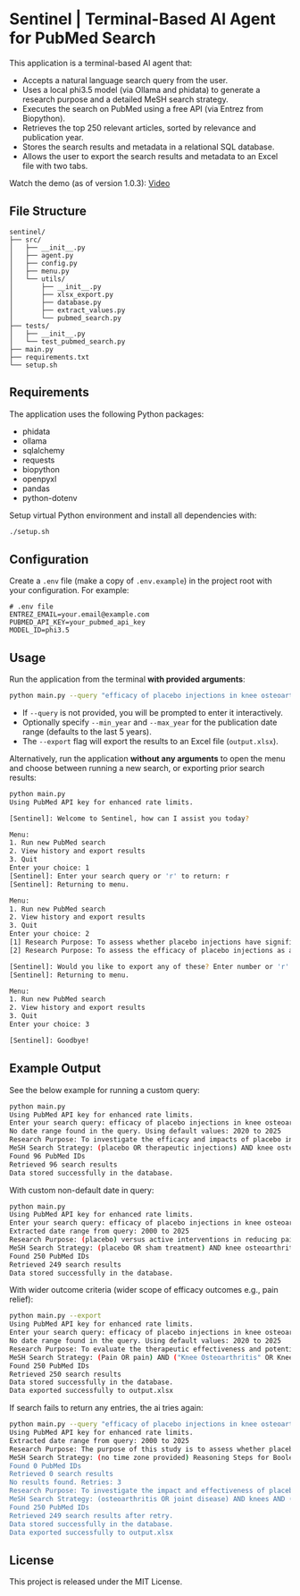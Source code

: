 # Sentinel | Terminal-Based AI Agent for PubMed Search

This application is a terminal-based AI agent that:

- Accepts a natural language search query from the user.
- Uses a local phi3.5 model (via Ollama and phidata) to generate a research purpose and a detailed MeSH search strategy.
- Executes the search on PubMed using a free API (via Entrez from Biopython).
- Retrieves the top 250 relevant articles, sorted by relevance and publication year.
- Stores the search results and metadata in a relational SQL database.
- Allows the user to export the search results and metadata to an Excel file with two tabs.

Watch the demo (as of version 1.0.3): [Video](https://youtu.be/MO7oLftEFaY?si=zbub_zpP1GBzms8R)

## File Structure

```plaintext
sentinel/
├── src/
│   ├── __init__.py
│   ├── agent.py
│   ├── config.py
│   ├── menu.py
│   └── utils/
│       ├── __init__.py
│       ├── xlsx_export.py
│       ├── database.py
│       ├── extract_values.py
│       └── pubmed_search.py
├── tests/
│   ├── __init__.py
│   └── test_pubmed_search.py
├── main.py
├── requirements.txt
└── setup.sh
```

## Requirements

The application uses the following Python packages:

- phidata
- ollama
- sqlalchemy
- requests
- biopython
- openpyxl
- pandas
- python-dotenv

Setup virtual Python environment and install all dependencies with:

```bash
./setup.sh
```

## Configuration

Create a `.env` file (make a copy of `.env.example`) in the project root with your configuration. For example:

```dotenv
# .env file
ENTREZ_EMAIL=your.email@example.com
PUBMED_API_KEY=your_pubmed_api_key
MODEL_ID=phi3.5
```

## Usage

Run the application from the terminal **with provided arguments**:

```bash
python main.py --query "efficacy of placebo injections in knee osteoarthritis patients between 2000 and 2025" --export
```

- If `--query` is not provided, you will be prompted to enter it interactively.
- Optionally specify `--min_year` and `--max_year` for the publication date range (defaults to the last 5 years).
- The `--export` flag will export the results to an Excel file (`output.xlsx`).

Alternatively, run the application **without any arguments** to open the menu and choose between running a new search, or exporting prior search results:

```bash
python main.py
Using PubMed API key for enhanced rate limits.

[Sentinel]: Welcome to Sentinel, how can I assist you today?

Menu:
1. Run new PubMed search
2. View history and export results
3. Quit
Enter your choice: 1
[Sentinel]: Enter your search query or 'r' to return: r
[Sentinel]: Returning to menu.

Menu:
1. Run new PubMed search
2. View history and export results
3. Quit
Enter your choice: 2
[1] Research Purpose: To assess whether placebo injections have significant efficacy compared to standard treatments or no intervention at all, on symptom relief for knee osteoarthritis patients within a controlled clinical study setting., Date Range: 2000-2025
[2] Research Purpose: To assess the efficacy of placebo injections as a therapeutic intervention for alleviating pain symptoms among knee osteoarthritis patients., Date Range: 2000-2025

[Sentinel]: Would you like to export any of these? Enter number or 'r' to return: r
[Sentinel]: Returning to menu.

Menu:
1. Run new PubMed search
2. View history and export results
3. Quit
Enter your choice: 3

[Sentinel]: Goodbye!
```

## Example Output

See the below example for running a custom query:

```bash
python main.py
Using PubMed API key for enhanced rate limits.
Enter your search query: efficacy of placebo injections in knee osteoarthritis patients
No date range found in the query. Using default values: 2020 to 2025
Research Purpose: To investigate the efficacy and impacts of placebo injections on pain management and joint function outcomes among patients diagnosed with knee osteoarthritis undergoing randomized controlled trials.
MeSH Search Strategy: (placebo OR therapeutic injections) AND knee osteoarthritis AND (pain relief OR improved joint function) AND randomized AND control trial
Found 96 PubMed IDs
Retrieved 96 search results
Data stored successfully in the database.
```

With custom non-default date in query:

```bash
python main.py
Using PubMed API key for enhanced rate limits.
Enter your search query: efficacy of placebo injections in knee osteoarthritis patients between 2000 and 2025
Extracted date range from query: 2000 to 2025
Research Purpose: (placebo) versus active interventions in reducing pain and improving joint function for knee osteoarthritis patients undergoing clinical studies.
MeSH Search Strategy: (placebo OR sham treatment) AND knee osteoarthritis patients] AND ([pain reduction OR improved joint function])
Found 250 PubMed IDs
Retrieved 249 search results
Data stored successfully in the database.
```

With wider outcome criteria (wider scope of efficacy outcomes e.g., pain relief):

```bash
python main.py --export
Using PubMed API key for enhanced rate limits.
Enter your search query: efficacy of placebo injections in knee osteoarthritis patients
No date range found in the query. Using default values: 2020 to 2025
Research Purpose: To evaluate the therapeutic effectiveness and potential benefits on patient-reported pain levels in knee osteoarthritis patients receiving placebo injections as compared to a control group not undergoing any intervention or those treated with standard pharmacological therapies.
MeSH Search Strategy: (Pain OR pain) AND ("Knee Osteoarthritis" OR Knees OR arthrosis OR osteophytes) AND Placebo And Effectiveness NOT Drug Or Medication
Found 250 PubMed IDs
Retrieved 250 search results
Data stored successfully in the database.
Data exported successfully to output.xlsx
```

If search fails to return any entries, the ai tries again:

```bash
python main.py --query "efficacy of placebo injections in knee osteoarthritis patients between 2000 and 2025" --export
Using PubMed API key for enhanced rate limits.
Extracted date range from query: 2000 to 2025
Research Purpose: The purpose of this study is to assess whether placebo injections provide therapeutic benefits or improvement in knee function among patients aged between 65-74 suffering from osteoarthritis.
MeSH Search Strategy: (no time zone provided) Reasoning Steps for Boolean Search Query Formulation To assess studies on placebo injections' efficacy, focusing specifically on knee osteoarthritis patients aged between 65 to 74 years old without considering date ranges or using compound terms. The boolean search query constructed should combine relevant keywords related to the intervention (placebo/sham treatment), outcome measures of interest such as 'knee pain' and 'reduced mobility', along with population-specific criteria:
Found 0 PubMed IDs
Retrieved 0 search results
No results found. Retries: 3
Research Purpose: To investigate the impact and effectiveness of placebo injections specifically as pain management or therapeutic intervention for knee osteoarthritis patients, with a focus on treatment outcomes.
MeSH Search Strategy: (osteoarthritis OR joint disease) AND knees AND (pain relief OR analgesic OR therapeutic treatment OR intervention therapy) AND placebo injection
Found 250 PubMed IDs
Retrieved 249 search results after retry.
Data stored successfully in the database.
Data exported successfully to output.xlsx
```

## License

This project is released under the MIT License.
